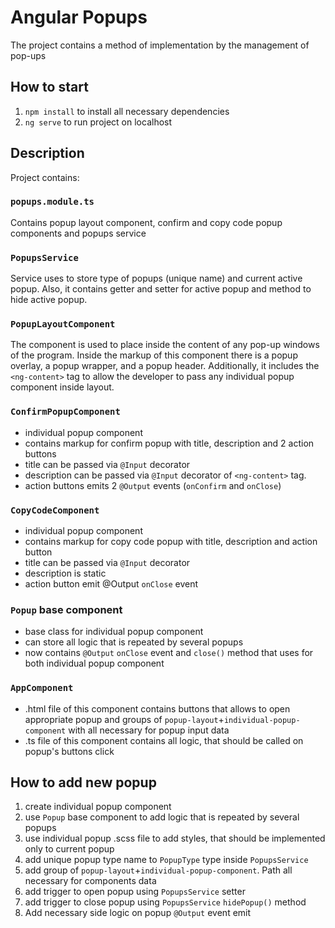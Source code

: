 # Angular Popups

The project contains a method of implementation by the management of pop-ups

## How to start

1. `npm install` to install all necessary dependencies
2. `ng serve` to run project on localhost

## Description

Project contains:
### `popups.module.ts`
Contains popup layout component, confirm and copy code popup components and popups service

### `PopupsService`
Service uses to store type of popups (unique name) and current active popup. Also, it contains getter and setter for active popup and method to hide active popup.

### `PopupLayoutComponent`
The component is used to place inside the content of any pop-up windows of the program. Inside the markup of this component there is a popup overlay, a popup wrapper, and a popup header. Additionally, it includes the `<ng-content>` tag to allow the developer to pass any individual popup component inside layout.

### `ConfirmPopupComponent`
- individual popup component
- contains markup for confirm popup with title, description and 2 action buttons
- title can be passed via `@Input` decorator
- description can be passed via `@Input` decorator of `<ng-content>` tag.
- action buttons emits 2 `@Output` events (`onConfirm` and `onClose`)

### `CopyCodeComponent`
- individual popup component
- contains markup for copy code popup with title, description and action button
- title can be passed via `@Input` decorator
- description is static
- action button emit @Output `onClose` event

### `Popup` base component
- base class for individual popup component
- can store all logic that is repeated by several popups
- now contains `@Output` `onClose` event and `close()` method that uses for both individual popup component

### `AppComponent`
- .html file of this component contains buttons that allows to open appropriate popup and groups of `popup-layout`+`individual-popup-component` with all necessary for popup input data
- .ts file of this component contains all logic, that should be called on popup's buttons click


## How to add new popup
1. create individual popup component
2. use `Popup` base component to add logic that is repeated by several popups
3. use individual popup .scss file to add styles, that should be implemented only to current popup
4. add unique popup type name to `PopupType` type inside `PopupsService`
5. add group of `popup-layout`+`individual-popup-component`. Path all necessary for components data
6. add trigger to open popup using `PopupsService` setter
7. add trigger to close popup using `PopupsService` `hidePopup()` method 
8. Add necessary side logic on popup `@Output` event emit
